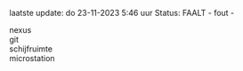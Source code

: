 laatste update: 
do 23-11-2023  5:46   uur 
Status: FAALT - fout - 
<div class="service R">nexus</div><div class="service R">git</div><div class="service R">schijfruimte</div><div class="service R">microstation</div>